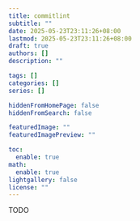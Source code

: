 ```yaml
---
title: commitlint
subtitle: ""
date: 2025-05-23T23:11:26+08:00
lastmod: 2025-05-23T23:11:26+08:00
draft: true
authors: []
description: ""

tags: []
categories: []
series: []

hiddenFromHomePage: false
hiddenFromSearch: false

featuredImage: ""
featuredImagePreview: ""

toc:
  enable: true
math:
  enable: true
lightgallery: false
license: ""
---
```


<!--more-->

TODO